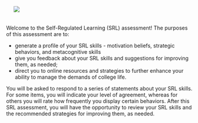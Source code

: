 <p><img src="https://raw.githubusercontent.com/DAACS/DAACS-Website/master/assessments/srl/people-woman-coffee-meeting.jpg"  class="pull-right" style="padding:20px 0 20px 20px; max-width:400px;"></p>

Welcome to the Self-Regulated Learning (SRL) assessment! The purposes of this assessment are to:

* generate a profile of your SRL skills - motivation beliefs, strategic behaviors, and metacognitive skills 
* give you feedback about your SRL skills and suggestions for improving them, as needed;
* direct you to online resources and strategies to further enhance your ability to manage the demands of college life.

You will be asked to respond to a series of statements about your SRL skills. For some items, you will indicate your level of agreement, whereas for others you will rate how frequently you display certain behaviors. After this SRL assessment, you will have the opportunity to review your SRL skills and the recommended strategies for improving them, as needed. 

